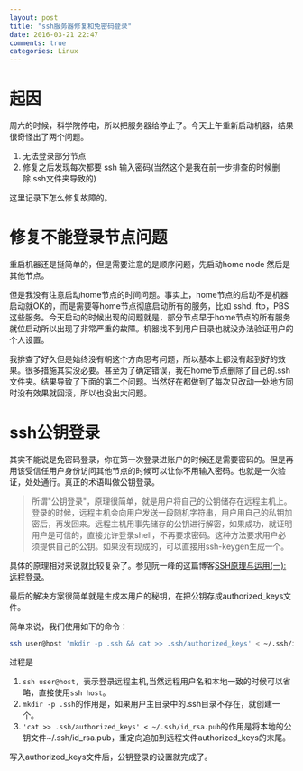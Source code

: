 ```yaml
---
layout: post
title: "ssh服务器修复和免密码登录"
date: 2016-03-21 22:47
comments: true
categories: Linux
---
```

# 起因

周六的时候，科学院停电，所以把服务器给停止了。今天上午重新启动机器，结果很奇怪出了两个问题。

1. 无法登录部分节点
2. 修复之后发现每次都要 ssh 输入密码(当然这个是我在前一步排查的时候删除.ssh文件夹导致的)

这里记录下怎么修复故障的。

<!--more-->

# 修复不能登录节点问题

重启机器还是挺简单的，但是需要注意的是顺序问题，先启动home node 然后是其他节点。

但是我没有注意启动home节点的时间问题。事实上，home节点的启动不是机器启动就OK的，而是需要等home节点彻底启动所有的服务，比如 sshd, ftp，PBS这些服务。今天启动的时候出现的问题就是，部分节点早于home节点的所有服务就位启动所以出现了非常严重的故障。机器找不到用户目录也就没办法验证用户的个人设置。

我排查了好久但是始终没有朝这个方向思考问题，所以基本上都没有起到好的效果。很多措施其实没必要。甚至为了确定错误，我在home节点删除了自己的.ssh文件夹。结果导致了下面的第二个问题。当然好在都做到了每次只改动一处地方同时没有效果就回滚，所以也没出大问题。

# ssh公钥登录

其实不能说是免密码登录，你在第一次登录进账户的时候还是需要密码的。但是再用该受信任用户身份访问其他节点的时候可以让你不用输入密码。也就是一次验证，处处通行。真正的术语叫做公钥登录。

> 所谓"公钥登录"，原理很简单，就是用户将自己的公钥储存在远程主机上。登录的时候，远程主机会向用户发送一段随机字符串，用户用自己的私钥加密后，再发回来。远程主机用事先储存的公钥进行解密，如果成功，就证明用户是可信的，直接允许登录shell，不再要求密码。这种方法要求用户必须提供自己的公钥。如果没有现成的，可以直接用ssh-keygen生成一个。


具体的原理相对来说就比较复杂了。参见阮一峰的这篇博客[SSH原理与运用(一):远程登录](http://www.ruanyifeng.com/blog/2011/12/ssh_remote_login.html)。

最后的解决方案很简单就是生成本用户的秘钥，在把公钥存成authorized_keys文件。

简单来说，我们使用如下的命令：

```bash
ssh user@host 'mkdir -p .ssh && cat >> .ssh/authorized_keys' < ~/.ssh/id_rsa.pub
```

过程是

1.  `ssh user@host`，表示登录远程主机,当然远程用户名和本地一致的时候可以省略，直接使用`ssh host`。
2. `mkdir -p .ssh`的作用是，如果用户主目录中的.ssh目录不存在，就创建一个。
3. `'cat >> .ssh/authorized_keys' < ~/.ssh/id_rsa.pub`的作用是将本地的公钥文件~/.ssh/id_rsa.pub，重定向追加到远程文件authorized_keys的末尾。

写入authorized_keys文件后，公钥登录的设置就完成了。
